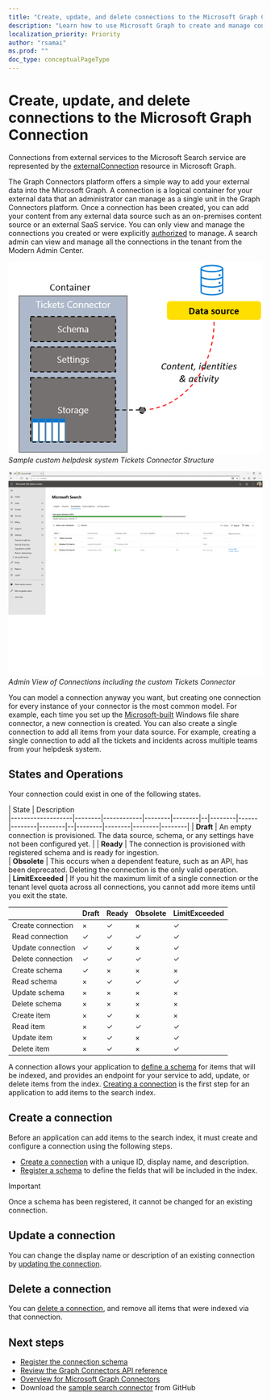 ```yaml
---
title: "Create, update, and delete connections to the Microsoft Graph Connection"
description: "Learn how to use Microsoft Graph to create and manage connections"
localization_priority: Priority
author: "rsamai"
ms.prod: ""
doc_type: conceptualPageType
---
```


# Create, update, and delete connections to the Microsoft Graph Connection

Connections from external services to the Microsoft Search service are represented by the [externalConnection](/graph/api/resources/externalconnection?view=graph-rest-beta) resource in Microsoft Graph.

The Graph Connectors platform offers a simple way to add your external data into the Microsoft Graph. A connection is a logical container for your external data that an administrator can manage as a single unit in the Graph Connectors platform.
Once a connection has been created, you can add your content from any external data source such as an on-premises content source or an external SaaS service. You can only view and manage the connections you created or were explicitly [authorized](https://docs.microsoft.com/en-us/graph/api/external-post-connections?view=graph-rest-beta&tabs=http) to manage. A search admin can view and manage all the connections in the tenant from the Modern Admin Center.

![security_overview_diagram_1.png](./images/search-idex-manage-connections-connector-structure.png)
*Sample custom helpdesk system Tickets Connector Structure*

![security_overview_diagram_1.png](./images/search-idex-manage-connections-admin-view.png)
*Admin View of Connections including the custom Tickets Connector*

You can model a connection anyway you want, but creating one connection for every instance of your connector is the most common model. For example, each time you set up the [Microsoft-built](https://docs.microsoft.com/en-us/microsoftsearch/configure-connector) Windows file share connector, a new connection is created. You can also create a single connection to add all items from your data source. For example, creating a single connection to add all the tickets and incidents across multiple teams from your helpdesk system.


## States and Operations
Your connection could exist in one of the following states.

| State                  |  Description    
|-------------------|--------|------------|--------|--------|--|--------|------|--------|--------|--|--------|--------|--------|--------|
| **Draft**         | An empty connection is provisioned. The data source, schema, or any settings have not been configured yet.         |
| **Ready**         | The connection is provisioned with registered schema and is ready for ingestion.     
| **Obsolete**      | This occurs when a dependent feature, such as an API, has been deprecated. Deleting the connection is the only valid operation.      
| **LimitExceeded** | If you hit the maximum limit of a single connection or the tenant level quota across all connections, you cannot add more items until you exit the state.      


|                           | Draft | Ready               | Obsolete          | LimitExceeded               |
|------------------- |-------   |-------   |----------             |---------------      |
| Create connection        | ×         | ✓        | ×        | ✓                       |
| Read connection           | ✓        | ✓        | ✓         | ✓                       |
| Update connection      | ✓        | ✓        | ×        | ✓                       |
| Delete connection        | ✓        | ✓        | ✓        | ✓                       |
| Create schema              | ✓        | ×         | ×        | ×                        |
| Read schema                 | ×         | ✓        | ✓        | ✓                       |
| Update schema             | ×         | ×         | ×        | ×                        |
| Delete schema              | ×         | ×         | ×        | ×                        |
| Create item                    | ×         | ✓        | ×        | ×                        |
| Read item                       | ×         | ✓        | ✓        | ✓                       |
| Update item                  | ×         | ✓        | ×        | ✓                       |
| Delete item                    | ×         | ✓        | ×        | ✓                       |


A connection allows your application to [define a schema](/graph/api/externalconnection-post-schema?view=graph-rest-beta) for items that will be indexed, and provides an endpoint for your service to add, update, or delete items from the index. [Creating a connection](#create-a-connection) is the first step for an application to add items to the search index.

## Create a connection

Before an application can add items to the search index, it must create and configure a connection using the following steps.

- [Create a connection](/graph/api/external-post-connections?view=graph-rest-beta) with a unique ID, display name, and description.
- [Register a schema](/graph/api/externalconnection-post-schema?view=graph-rest-beta) to define the fields that will be included in the index.

> [!IMPORTANT]
> Once a schema has been registered, it cannot be changed for an existing connection.

## Update a connection

You can change the display name or description of an existing connection by [updating the connection](/graph/api/externalconnection-update?view=graph-rest-beta).

## Delete a connection

You can [delete a connection](/graph/api/externalconnection-delete?view=graph-rest-beta), and remove all items that were indexed via that connection.

## Next steps
- [Register the connection schema](/graph/concepts/search-index-manage-schema.md)
- [Review the Graph Connectors API reference](/graph/api/resources/indexing-api-overview?view=graph-rest-beta)
- [Overview for Microsoft Graph Connectors](/microsoftsearch/connectors-overview)
- Download the [sample search connector](https://github.com/microsoftgraph/msgraph-search-connector-sample) from GitHub
